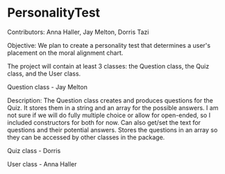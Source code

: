 # PersonalityTest

Contributors: Anna Haller, Jay Melton, Dorris Tazi

Objective: We plan to create a personality test that determines a user's placement on the moral alignment chart.

The project will contain at least 3 classes: the Question class, the Quiz class, and the User class.

Question class - Jay Melton

Description: The Question class creates and produces questions for the Quiz. It stores them in a string and an array for the possible answers. 
I am not sure if we will do fully multiple choice or allow for open-ended, so I included constructors for both for now. Can also get/set the text for questions
and their potential answers. Stores the questions in an array so they can be accessed by other classes in the package.

Quiz class - Dorris

User class - Anna Haller
